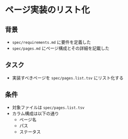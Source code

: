 # ページ実装のリスト化

## 背景

- `spec/requirements.md` に要件を定義した
- `spec/pages.md` にページ構成とその詳細を記載した

## タスク

- 実装すべきページを `spec/pages.list.tsv` にリスト化する

## 条件

- 対象ファイルは `spec/pages.list.tsv`
- カラム構成は以下の通り
    - ページ名
    - パス
    - ステータス
